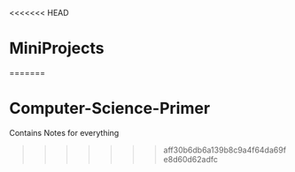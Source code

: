 <<<<<<< HEAD
# MiniProjects
=======
# Computer-Science-Primer
Contains Notes for everything
>>>>>>> aff30b6db6a139b8c9a4f64da69fe8d60d62adfc

